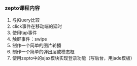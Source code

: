 ### zepto课程内容
1. 与jQuery比较
2. click事件在移动端的延时
3. 使用tap事件
4. 触屏事件：swipe
5. 制作一个简单的图片轮播
6. 制作一个简单的弹出层或模态框
7. 使用zepto中的ajax模块实现登录功能（写后台，用jade模板）